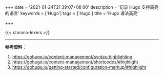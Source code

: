 +++
date = '2021-01-24T21:39:07+08:00'
description = '记录 Hugo 支持高亮的语言'
keywords = ['Hugo']
tags = ['Hugo']
title = 'Hugo 语法高亮'

+++

{{< chroma-lexers >}}

---

**参考资料**：

1. <https://gohugo.io/content-management/syntax-highlighting>
2. <https://gohugo.io/content-management/shortcodes/#highlight>
3. <https://gohugo.io/getting-started/configuration-markup/#highlight>
